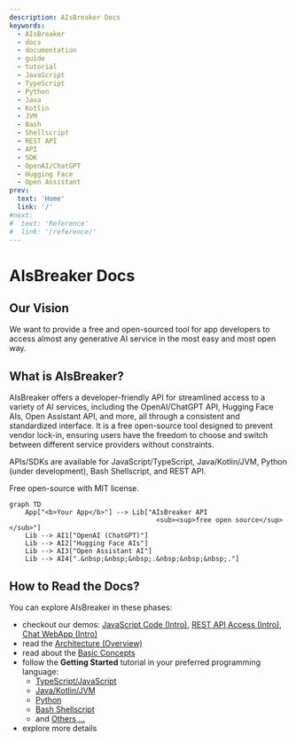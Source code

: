 ```yaml
---
description: AIsBreaker Docs
keywords:
  - AIsBreaker
  - docs
  - documentation
  - guide
  - tutorial
  - JavaScript
  - TypeScript
  - Python
  - Java
  - Kotlin
  - JVM
  - Bash
  - Shellscript
  - REST API
  - API
  - SDK
  - OpenAI/ChatGPT
  - Hugging Face
  - Open Assistant
prev:
  text: 'Home'
  link: '/'
#next:
#  text: 'Reference'
#  link: '/reference/'
---
```


AIsBreaker Docs
===============

Our Vision
----------
We want to provide a free and open-sourced tool for app developers to access almost any generative AI service in the most easy and most open way.


What is AIsBreaker?
-------------------
AIsBreaker offers a developer-friendly API for streamlined access to a variety of AI services, including the OpenAI/ChatGPT API, Hugging Face AIs, Open Assistant API, and more, all through a consistent and standardized interface. It is a free open-source tool designed to prevent vendor lock-in, ensuring users have the freedom to choose and switch between different service providers without constraints.

APIs/SDKs are available for JavaScript/TypeScript, Java/Kotlin/JVM, Python (under development), Bash Shellscript, and REST API.

Free open-source with MIT license.

```mermaid
graph TD
    App["<b>Your App</b>"] --> Lib["AIsBreaker API
                                     <sub><sup>free open source</sup></sub>"]
    Lib --> AI1["OpenAI (ChatGPT)"]
    Lib --> AI2["Hugging Face AIs"]
    Lib --> AI3["Open Assistant AI"]
    Lib --> AI4[".&nbsp;&nbsp;&nbsp;.&nbsp;&nbsp;&nbsp;."]
```


How to Read the Docs?
---------------------
You can explore AIsBreaker in these phases:
- checkout our demos: [JavaScript Code (Intro)](./demo-javascript-intro), [REST API Access (Intro)](./demo-rest-api-access-intro), [Chat WebApp (Intro)](./demo-chat-webapp-intro)
- read the [Architecture (Overview)](./architecture)
- read about the [Basic Concepts](./concepts)
- follow the **Getting Started** tutorial in your preferred programming language:
  - [TypeScript/JavaScript](./getting-started-with-typescript-javascript)
  - [Java/Kotlin/JVM](./getting-started-with-java)
  - [Python](./getting-started-with-python)
  - [Bash Shellscript](./getting-started-with-bash)
  - and [Others ...](./aisbreaker-rest-api)
- explore more details

